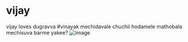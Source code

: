 # vijay
vijay loves dugravva
#vinayak 
mechidavale chuchii hodamele 
mathobala mechisuva barme yakee?
![image](https://github.com/user-attachments/assets/0ac70846-8b09-4d6c-8cfa-ac3dadf702e7)


